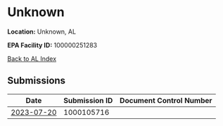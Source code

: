 # Unknown

**Location:** Unknown, AL

**EPA Facility ID:** 100000251283

[Back to AL Index](../../index.md)

## Submissions

| Date | Submission ID | Document Control Number |
|------|--------------|-------------------------|
| [2023-07-20](submissions/1000105716.md) | 1000105716 |  |
